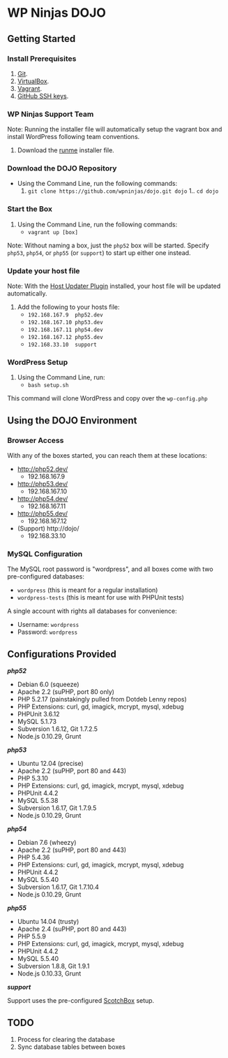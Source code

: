 # WP Ninjas DOJO

## Getting Started

### Install Prerequisites

1. [Git](http://git-scm.com/book/en/v2/Getting-Started-Installing-Git).
1. [VirtualBox](https://www.virtualbox.org/).
1. [Vagrant](http://www.vagrantup.com/).
1. [GitHub SSH keys](https://help.github.com/articles/generating-ssh-keys/).

### WP Ninjas Support Team

Note: Running the installer file will automatically setup the vagrant box and install WordPress following team conventions.

1. Download the [runme](https://raw.githubusercontent.com/wpninjas/dojo/master/lib/support/runme.sh) installer file.
   
### Download the DOJO Repository

* Using the Command Line, run the following commands:
    1. `git clone https://github.com/wpninjas/dojo.git dojo`
    1.. `cd dojo`
    
### Start the Box

1. Using the Command Line, run the following commands:
    * `vagrant up [box]`

Note: Without naming a box, just the `php52` box will be started.
      Specify `php53`, `php54`, or `php55` (or `support`) to start up either one instead.
      
### Update your host file

Note: With the [Host Updater Plugin](https://github.com/cogitatio/vagrant-hostsupdater) installed, your host file will be updated automatically.

1. Add the following to your hosts file:
    * `192.168.167.9  php52.dev`
    * `192.168.167.10 php53.dev`
    * `192.168.167.11 php54.dev`
    * `192.168.167.12 php55.dev`
    * `192.168.33.10  support`
      
### WordPress Setup
1. Using the Command Line, run:
    * `bash setup.sh`

This command will clone WordPress and copy over the `wp-config.php`

## Using the DOJO Environment

### Browser Access

With any of the boxes started, you can reach them at these locations:

* http://php52.dev/
    * 192.168.167.9
* http://php53.dev/
    * 192.168.167.10
* http://php54.dev/
    * 192.168.167.11
* http://php55.dev/
    * 192.168.167.12
* (Support) http://dojo/
    * 192.168.33.10

### MySQL Configuration

The MySQL root password is "wordpress", and all boxes
come with two pre-configured databases:

* `wordpress` (this is meant for a regular installation)
* `wordpress-tests` (this is meant for use with PHPUnit tests)

A single account with rights all databases for convenience:

* Username: `wordpress`
* Password: `wordpress`

## Configurations Provided

***php52***

* Debian 6.0 (squeeze)
* Apache 2.2 (suPHP, port 80 only)
* PHP 5.2.17 (painstakingly pulled from Dotdeb Lenny repos)
* PHP Extensions: curl, gd, imagick, mcrypt, mysql, xdebug
* PHPUnit 3.6.12
* MySQL 5.1.73
* Subversion 1.6.12, Git 1.7.2.5
* Node.js 0.10.29, Grunt

***php53***

* Ubuntu 12.04 (precise)
* Apache 2.2 (suPHP, port 80 and 443)
* PHP 5.3.10
* PHP Extensions: curl, gd, imagick, mcrypt, mysql, xdebug
* PHPUnit 4.4.2
* MySQL 5.5.38
* Subversion 1.6.17, Git 1.7.9.5
* Node.js 0.10.29, Grunt

***php54***

* Debian 7.6 (wheezy)
* Apache 2.2 (suPHP, port 80 and 443)
* PHP 5.4.36
* PHP Extensions: curl, gd, imagick, mcrypt, mysql, xdebug
* PHPUnit 4.4.2
* MySQL 5.5.40
* Subversion 1.6.17, Git 1.7.10.4
* Node.js 0.10.29, Grunt

***php55***

* Ubuntu 14.04 (trusty)
* Apache 2.4 (suPHP, port 80 and 443)
* PHP 5.5.9
* PHP Extensions: curl, gd, imagick, mcrypt, mysql, xdebug
* PHPUnit 4.4.2
* MySQL 5.5.40
* Subversion 1.8.8, Git 1.9.1
* Node.js 0.10.33, Grunt

***support***

Support uses the pre-configured [ScotchBox](https://github.com/scotch-io/scotch-box) setup.

## TODO

1. Process for clearing the database
1. Sync database tables between boxes
